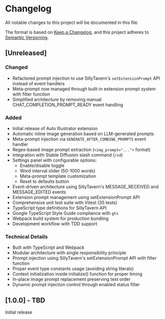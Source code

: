 # Changelog

All notable changes to this project will be documented in this file.

The format is based on [Keep a Changelog](https://keepachangelog.com/en/1.0.0/),
and this project adheres to [Semantic Versioning](https://semver.org/spec/v2.0.0.html).

## [Unreleased]

### Changed
- Refactored prompt injection to use SillyTavern's `setExtensionPrompt` API instead of event handlers
- Meta-prompt now managed through built-in extension prompt system with filter function
- Simplified architecture by removing manual CHAT_COMPLETION_PROMPT_READY event handling

### Added
- Initial release of Auto Illustrator extension
- Automatic inline image generation based on LLM-generated prompts
- Meta-prompt injection via `GENERATE_AFTER_COMBINE_PROMPTS` event handler
- Regex-based image prompt extraction (`<img_prompt="...">` format)
- Integration with Stable Diffusion slash command (`/sd`)
- Settings panel with configurable options:
  - Enable/disable toggle
  - Word interval slider (50-1000 words)
  - Meta-prompt template customization
  - Reset to defaults button
- Event-driven architecture using SillyTavern's MESSAGE_RECEIVED and MESSAGE_EDITED events
- Extension prompt management using setExtensionPrompt API
- Comprehensive unit test suite with Vitest (35 tests)
- TypeScript type definitions for SillyTavern API
- Google TypeScript Style Guide compliance with `gts`
- Webpack build system for production bundling
- Development workflow with TDD support

### Technical Details
- Built with TypeScript and Webpack
- Modular architecture with single responsibility principle
- Prompt injection using SillyTavern's setExtensionPrompt API with filter function
- Proper event type constants usage (avoiding string literals)
- Context initialization inside initialize() function for proper timing
- In-place image prompt replacement preserving text order
- Dynamic prompt injection control through enabled status filter

## [1.0.0] - TBD

Initial release
